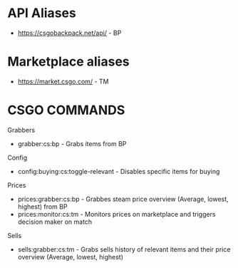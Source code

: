 API Aliases
=
* https://csgobackpack.net/api/ - BP

Marketplace aliases
=
* https://market.csgo.com/ - TM

CSGO COMMANDS
=
Grabbers
* grabber:cs:bp - Grabs items from BP

Config
* config:buying:cs:toggle-relevant - Disables specific items for buying

Prices
* prices:grabber:cs:bp - Grabbes steam price overview (Average, lowest, highest) from BP
* prices:monitor:cs:tm - Monitors prices on marketplace and triggers decision maker on match

Sells
* sells:grabber:cs:tm - Grabs sells history of relevant items and their price overview (Average, lowest, highest)